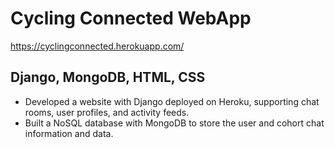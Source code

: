 # Cycling Connected WebApp 

https://cyclingconnected.herokuapp.com/

## Django, MongoDB, HTML, CSS


- Developed a website with Django deployed on Heroku, supporting chat rooms, user profiles, and activity feeds.
-	Built a NoSQL database with MongoDB to store the user and cohort chat information and data.

